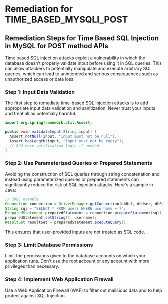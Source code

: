 # Remediation for TIME_BASED_MYSQLI_POST

## Remediation Steps for Time Based SQL Injection in MySQL for POST method APIs

Time based SQL injection attacks exploit a vulnerability in which the database doesn’t properly validate input before using it in SQL queries. This can allow attackers to potentially manipulate and execute arbitrary SQL queries, which can lead to unintended and serious consequences such as unauthorized access or data loss.

### Step 1: Input Data Validation
The first step to remediate time-based SQL injection attacks is to add appropriate input data validation and sanitization. Never trust your inputs and treat all as potentially harmful.
```java
import org.springframework.util.Assert;

public void validateInput(String input) {
  Assert.notNull(input, "Input must not be null");
  Assert.hasLength(input, "Input must not be empty");
  // Add more verification logic if needed
}
```
### Step 2: Use Parameterized Queries or Prepared Statements
Avoiding the construction of SQL queries through string concatenation and instead using parameterized queries or prepared statements can significantly reduce the risk of SQL injection attacks. Here's a sample in Java:

```java
// JDBC example
Connection connection = DriverManager.getConnection(dbUrl, dbUser, dbPassword);
String sql = "SELECT * FROM users WHERE username = ?";
PreparedStatement preparedStatement = connection.prepareStatement(sql);
preparedStatement.setString(1, username);
ResultSet resultSet = preparedStatement.executeQuery();
```
This ensures that user-provided inputs are not treated as SQL code.

### Step 3: Limit Database Permissions
Limit the permissions given to the database accounts on which your application runs. Don't use the root account or any account with more privileges than necessary. 


### Step 4: Implement Web Application Firewall
Use a Web Application Firewall (WAF) to filter out malicious data and to help protect against SQL Injection.